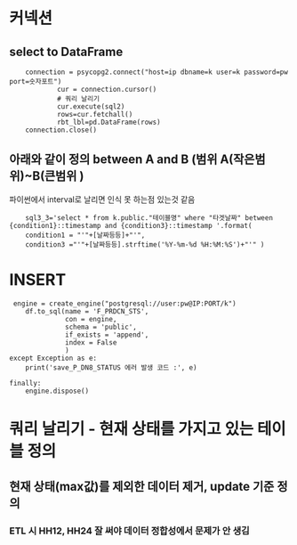 # 커넥션
## select to DataFrame

        connection = psycopg2.connect("host=ip dbname=k user=k password=pw port=숫자포트")
                cur = connection.cursor()
                # 쿼리 날리기
                cur.execute(sql2)
                rows=cur.fetchall()
                rbt_lbl=pd.DataFrame(rows)
        connection.close()


## 아래와 같이 정의 between A and B (범위 A(작은범위)~B(큰범위 )
파이썬에서 interval로 날리면 인식 못 하는점 있는것 같음

        sql3_3='select * from k.public."테이블명" where "타겟날짜" between {condition1}::timestamp and {condition3}::timestamp '.format(
        condition1 = "'"+[날짜등등]+"'",
        condition3 ="'"+[날짜등등].strftime('%Y-%m-%d %H:%M:%S')+"'" )


# INSERT

     engine = create_engine("postgresql://user:pw@IP:PORT/k")
        df.to_sql(name = 'F_PRDCN_STS',
                  con = engine,
                  schema = 'public',
                  if_exists = 'append',
                  index = False
                  )             
    except Exception as e:    
        print('save_P_DN8_STATUS 에러 발생 코드 :', e)
        
    finally:
        engine.dispose()  

# 쿼리 날리기 - 현재 상태를 가지고 있는 테이블 정의
## 현재 상태(max값)를 제외한 데이터 제거, update 기준 정의

### ETL 시 HH12, HH24 잘 써야 데이터 정합성에서 문제가 안 생김
